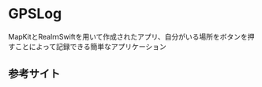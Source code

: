 # GPSLog
MapKitとRealｍSwiftを用いて作成されたアプリ、自分がいる場所をボタンを押すことによって記録できる簡単なアプリケーション

## 参考サイト

[RealmSwiftで簡単なGPSロガー作ってみたのでメモ（Swift 3編）]: http://blog.koogawa.com/entry/2017/02/06/000000 "RealmSwiftで簡単なGPSロガー作ってみたのでメモ（Swift 3編）"

[google]: http://google.com/        "Google"
